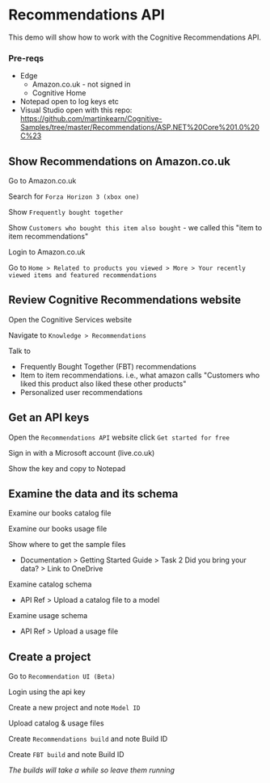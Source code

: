 # Recommendations API
This demo will show how to work with the Cognitive Recommendations API.

### Pre-reqs
* Edge
    * Amazon.co.uk - not signed in
    * Cognitive Home
* Notepad open to log keys etc
* Visual Studio open with this repo: https://github.com/martinkearn/Cognitive-Samples/tree/master/Recommendations/ASP.NET%20Core%201.0%20C%23

## Show Recommendations on Amazon.co.uk
Go to Amazon.co.uk

Search for `Forza Horizon 3 (xbox one)`

Show `Frequently bought together`

Show `Customers who bought this item also bought` - we called this "item to item recommendations"

Login to Amazon.co.uk

Go to `Home > Related to products you viewed > More > Your recently viewed items and featured recommendations`

## Review Cognitive Recommendations website
Open the Cognitive Services website

Navigate to `Knowledge > Recommendations`

Talk to
* Frequently Bought Together (FBT) recommendations
* Item to item recommendations. i.e., what amazon calls "Customers who liked this product also liked these other products"
* Personalized user recommendations

## Get an API keys
Open the `Recommendations API` website click `Get started for free`

Sign in with a Microsoft account (live.co.uk)

Show the key and copy to Notepad

## Examine the data and its schema
Examine our books catalog file

Examine our books usage file

Show where to get the sample files
* Documentation > Getting Started Guide > Task 2 Did you bring your data? > Link to OneDrive

Examine catalog schema
* API Ref > Upload a catalog file to a model
		
Examine usage schema
* API Ref > Upload a usage file

## Create a project
Go to `Recommendation UI (Beta)`

Login using the api key

Create a new project and note `Model ID`

Upload catalog & usage files

Create `Recommendations build` and note Build ID

Create `FBT build` and note Build ID

_The builds will take a while so leave them running_

